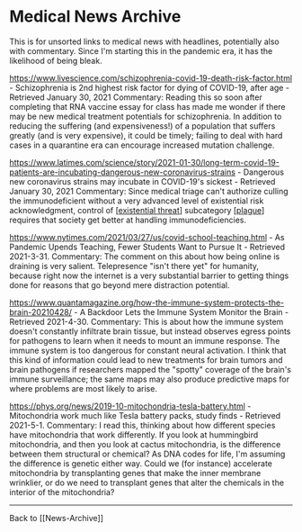 # Medical News Archive

This is for unsorted links to medical news with headlines, potentially also with commentary.  Since I'm starting this in the pandemic era, it has the likelihood of being bleak.

https://www.livescience.com/schizophrenia-covid-19-death-risk-factor.html - Schizophrenia is 2nd highest risk factor for dying of COVID-19, after age - Retrieved January 30, 2021
Commentary:  Reading this so soon after completing that RNA vaccine essay for class has made me wonder if there may be new medical treatment potentials for schizophrenia.  In addition to reducing the suffering (and expensiveness!) of a population that suffers greatly (and is very expensive), it could be timely; failing to deal with hard cases in a quarantine era can encourage increased mutation challenge.

https://www.latimes.com/science/story/2021-01-30/long-term-covid-19-patients-are-incubating-dangerous-new-coronavirus-strains - Dangerous new coronavirus strains may incubate in COVID-19's sickest - Retrieved January 30, 2021
Commentary:  Since medical triage can't authorize culling the immunodeficient without a very advanced level of existential risk acknowledgment, control of [[existential threat]] subcategory [[plague]] requires that society get better at handling immunodeficiencies.

https://www.nytimes.com/2021/03/27/us/covid-school-teaching.html - As Pandemic Upends Teaching, Fewer Students Want to Pursue It - Retrieved 2021-3-31.
Commentary:  The comment on this about how being online is draining is very salient.  Telepresence "isn't there yet" for humanity, because right now the internet is a very substantial barrier to getting things done for reasons that go beyond mere distraction potential.

https://www.quantamagazine.org/how-the-immune-system-protects-the-brain-20210428/ - A Backdoor Lets the Immune System Monitor the Brain - Retrieved 2021-4-30.  Commentary:  This is about how the immune system doesn't constantly infiltrate brain tissue, but instead observes egress points for pathogens to learn when it needs to mount an immune response.  The immune system is too dangerous for constant neural activation.  I think that this kind of information could lead to new treatments for brain tumors and brain pathogens if researchers mapped the "spotty" coverage of the brain's immune surveillance; the same maps may also produce predictive maps for where problems are most likely to arise.

https://phys.org/news/2019-10-mitochondria-tesla-battery.html - Mitochondria work much like Tesla battery packs, study finds - Retrieved 2021-5-1.  Commentary:  I read this, thinking about how different species have mitochondria that work differently.  If you look at hummingbird mitochondria, and then you look at cactus mitochondria, is the difference between them structural or chemical?  As DNA codes for life, I'm assuming the difference is genetic either way.  Could we (for instance) accelerate mitochondria by transplanting genes that make the inner membrane wrinklier, or do we need to transplant genes that alter the chemicals in the interior of the mitochondria?

---
Back to [[News-Archive]]

[//begin]: # "Autogenerated link references for markdown compatibility"
[existential threat]: existential-threat.md "Existential Threat"
[plague]: plague.md "Plague"
[News Archive]: news-archive.md "News Archive"
[//end]: # "Autogenerated link references"
